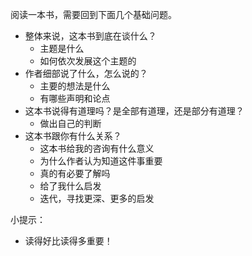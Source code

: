阅读一本书，需要回到下面几个基础问题。
* 整体来说，这本书到底在谈什么？
  * 主题是什么
  * 如何依次发展这个主题的
* 作者细部说了什么，怎么说的？
  * 主要的想法是什么
  * 有哪些声明和论点
* 这本书说得有道理吗？是全部有道理，还是部分有道理？
  * 做出自己的判断
* 这本书跟你有什么关系？
  * 这本书给我的咨询有什么意义
  * 为什么作者认为知道这件事重要
  * 真的有必要了解吗
  * 给了我什么启发
  * 迭代，寻找更深、更多的启发

小提示：
* 读得好比读得多重要！
